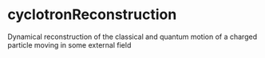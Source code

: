 # cyclotronReconstruction
Dynamical reconstruction of the classical and quantum motion of a charged particle moving in some external field
